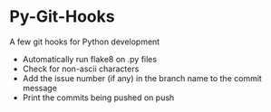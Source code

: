 # Py-Git-Hooks

A few git hooks for Python development
- Automatically run flake8 on .py files
- Check for non-ascii characters
- Add the issue number (if any) in the branch name to the commit message
- Print the commits being pushed on push
